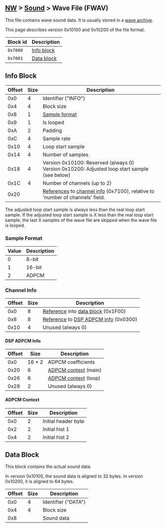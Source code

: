 ## [NW](/formats.md#nw) > [Sound](./sound.md) > Wave File (FWAV)

This file contains wave sound data. It is usually stored in a [wave archive](./bfwar.md).

This page describes version 0x10100 and 0x10200 of the file format.

| Block id | Description |
| --- | --- |
| `0x7000` | [Info block](#info-block) |
| `0x7001` | [Data block](#data-block) |

## Info Block
| Offset | Size | Description |
| --- | --- | --- |
| 0x0 | 4 | Identifier ("INFO") |
| 0x4 | 4 | Block size |
| 0x8 | 1 | [Sample format](#sample-format) |
| 0x9 | 1 | Is looped |
| 0xA | 2 | Padding |
| 0xC | 4 | Sample rate |
| 0x10 | 4 | Loop start sample |
| 0x14 | 4 | Number of samples |
| 0x18 | 4 | Version 0x10100: Reserved (always 0)<br>Version 0x10200: Adjusted loop start sample (see below) |
| 0x1C | 4 | Number of channels (up to 2) |
| 0x20 | | [References] to [channel info](#channel-info) (0x7100), relative to 'number of channels' field. |

The adjusted loop start sample is always less than the real loop start sample. If the adjusted loop start sample is X less than the real loop start sample, the last X samples of the wave file are skipped when the wave file is looped.

### Sample Format
| Value | Description |
| --- | --- |
| 0 | 8-bit |
| 1 | 16-bit |
| 2 | ADPCM |

### Channel Info
| Offset | Size | Description |
| --- | --- | --- |
| 0x0 | 8 | [Reference] into [data block](#data-block) (0x1F00) |
| 0x8 | 8 | [Reference] to [DSP ADPCM info](#dsp-adpcm-info) (0x0300) |
| 0x10 | 4 | Unused (always 0) |

#### DSP ADPCM Info
| Offset | Size | Description |
| --- | --- | --- |
| 0x0 | 16 * 2 | ADPCM coefficients |
| 0x20 | 6 | [ADPCM context](#adpcm-context) (main) |
| 0x26 | 6 | [ADPCM context](#adpcm-context) (loop) |
| 0x28 | 2 | Unused (always 0) |

#### ADPCM Context
| Offset | Size | Description |
| --- | --- | --- |
| 0x0 | 2 | Initial header byte |
| 0x2 | 2 | Initial hist 1 |
| 0x4 | 2 | Initial hist 2 |

## Data Block
This block contains the actual sound data.

In version 0x10100, the sound data is aligned to 32 bytes. In version 0x10200, it is aligned to 64 bytes.

| Offset | Size | Description |
| --- | --- | --- |
| 0x0 | 4 | Identifier ("DATA") |
| 0x4 | 4 | Block size |
| 0x8 | | Sound data |

[references]: ./sound.md#section-reference
[reference]: ./sound.md#section-reference
[Item id]: ./sound.md#item-id
[Item ids]: ./sound.md#item-id